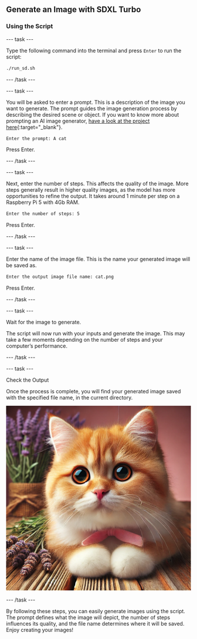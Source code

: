 ## Generate an Image with SDXL Turbo

### Using the Script

--- task ---

Type the following command into the terminal and press `Enter` to run the script:

```bash
./run_sd.sh
```

--- /task ---

--- task ---

You will be asked to enter a prompt. This is a description of the image you want to generate. The prompt guides the image generation process by describing the desired scene or object. If you want to know more about prompting an AI image generator, [have a look at the project here](https://projects.raspberrypi.org/en/projects/ai-image-prompt/){:target="_blank"}. 


```bash
Enter the prompt: A cat
```

Press Enter.

--- /task ---

--- task ---

Next, enter the number of steps. This affects the quality of the image. More steps generally result in higher quality images, as the model has more opportunities to refine the output. It takes around 1 minute per step on a Raspberry Pi 5 with 4Gb RAM.

```bash
Enter the number of steps: 5
```

Press Enter.

--- /task ---

--- task ---

Enter the name of the image file. This is the name your generated image will be saved as.

```bash
Enter the output image file name: cat.png
```

Press Enter.

--- /task ---

--- task ---

Wait for the image to generate.

The script will now run with your inputs and generate the image. This may take a few moments depending on the number of steps and your computer’s performance.


--- /task ---

--- task ---

Check the Output

Once the process is complete, you will find your generated image saved with the specified file name, in the current directory.

![An orange and white kitten with large, expressive eyes and a pink nose sits on a wooden surface. The kitten has a pink bow around its neck. In the background, there are sprigs of lavender and a burlap-wrapped bundle of lavender flowers, against a soft pink backdrop](images/cat.jpg)


--- /task ---

By following these steps, you can easily generate images using the script. The prompt defines what the image will depict, the number of steps influences its quality, and the file name determines where it will be saved. Enjoy creating your images!
